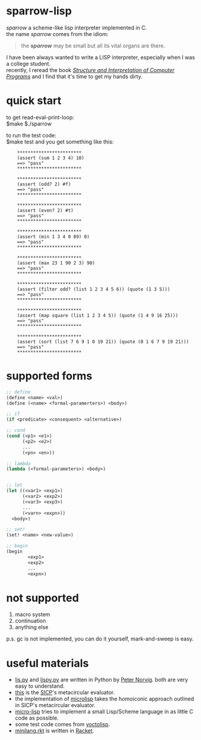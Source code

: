 # sparrow-lisp
*sparrow* a scheme-like lisp interpreter implemented in C.  
the name *sparrow* comes from the idiom:  
> the __*sparrow*__ may be small but all its vital organs are there.  

I have been always wanted to write a LISP interpreter, especially when I was a college student.  
recently, I reread the book [_Structure and Interpretation of Computer Programs_](https://mitpress.mit.edu/sites/default/files/sicp/index.html) and I find that it's time to get my hands dirty.  


# quick start
to get read-eval-print-loop:  
    $make
    $./sparrow

to run the test code:  
    $make test
and you get something like this:  
```
    ************************
    (assert (sum 1 2 3 4) 10)
    ==> "pass"
    ************************

    ************************
    (assert (odd? 2) #f)
    ==> "pass"
    ************************

    ************************
    (assert (even? 2) #t)
    ==> "pass"
    ************************

    ************************
    (assert (min 1 3 4 0 89) 0)
    ==> "pass"
    ************************

    ************************
    (assert (max 23 1 90 2 3) 90)
    ==> "pass"
    ************************

    ************************
    (assert (filter odd? (list 1 2 3 4 5 6)) (quote (1 3 5)))
    ==> "pass"
    ************************

    ************************
    (assert (map square (list 1 2 3 4 5)) (quote (1 4 9 16 25)))
    ==> "pass"
    ************************

    ************************
    (assert (sort (list 7 6 9 1 0 19 21)) (quote (0 1 6 7 9 19 21)))
    ==> "pass"
    ************************
```


# supported forms
```lisp
;; define
(define <name> <val>)
(define (<name> <formal-paramerters>) <body>)

;; if
(if <predicate> <consequent> <alternative>)

;; cond
(cond (<p1> <e1>)
      (<p2> <e2>)
      ...
      (<pn> <en>))

;; lambda
(lambda (<formal-parameters>) <body>)


;; let
(let ((<var1> <exp1>)
      (<var2> <exp2>)
      (<var3> <exp3>)
      ...
      (<varn> <expn>))
  <body>)

;; set!
(set! <name> <new-value>)

;; begin
(begin
        <exp1>
        <exp2>
        ...
        <expn>)
```

# not supported
1. macro system  
2. continuation  
3. anything else  

p.s. gc is not implemented, you can do it yourself, mark-and-sweep is easy.  


# useful materials
- [lis.py](https://norvig.com/lispy.html) and [lispy.py](https://norvig.com/lispy2.html) are written in Python by [Peter Norvig](http://norvig.com/). both are very easy to understand.  
- [this](https://mitpress.mit.edu/sites/default/files/sicp/code/ch4-mceval.scm) is the [SICP](https://mitpress.mit.edu/sites/default/files/sicp/index.html)'s metacircular evaluator.  
- the implementation of [microlisp](https://github.com/lazear/microlisp) takes the homoiconic approach outlined in SICP's metacircular evaluator.  
- [micro-lisp](https://github.com/carld/micro-lisp) tries to implement a small Lisp/Scheme language in as little C code as possible.  
- some test code comes from [yoctolisp](https://github.com/fragglet/yoctolisp).  
- [minilang.rkt](https://matt.might.net/articles/implementing-a-programming-language/) is written in [Racket](https://racket-lang.org/).  

